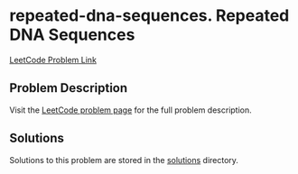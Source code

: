 # repeated-dna-sequences. Repeated DNA Sequences

[LeetCode Problem Link](https://leetcode.com/problems/repeated_dna_sequences/)

## Problem Description

Visit the [LeetCode problem page](https://leetcode.com/problems/repeated_dna_sequences/) for the full problem description.

## Solutions

Solutions to this problem are stored in the [solutions](./solutions) directory.
